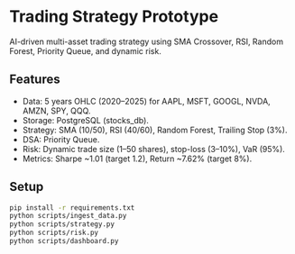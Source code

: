 # Trading Strategy Prototype
AI-driven multi-asset trading strategy using SMA Crossover, RSI, Random Forest, Priority Queue, and dynamic risk.
## Features
- Data: 5 years OHLC (2020–2025) for AAPL, MSFT, GOOGL, NVDA, AMZN, SPY, QQQ.
- Storage: PostgreSQL (stocks_db).
- Strategy: SMA (10/50), RSI (40/60), Random Forest, Trailing Stop (3%).
- DSA: Priority Queue.
- Risk: Dynamic trade size (1–50 shares), stop-loss (3–10%), VaR (95%).
- Metrics: Sharpe ~1.01 (target 1.2), Return ~7.62% (target 8%).
## Setup
```bash
pip install -r requirements.txt
python scripts/ingest_data.py
python scripts/strategy.py
python scripts/risk.py
python scripts/dashboard.py